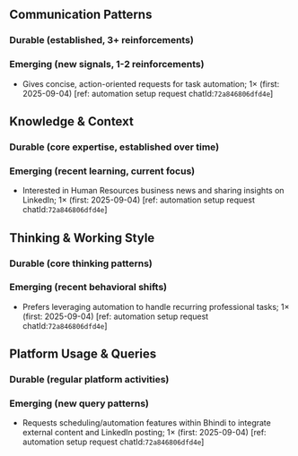 ## Communication Patterns
### Durable (established, 3+ reinforcements)

### Emerging (new signals, 1-2 reinforcements)
- Gives concise, action-oriented requests for task automation; 1× (first: 2025-09-04) [ref: automation setup request chatId:`72a846806dfd4e`]

## Knowledge & Context
### Durable (core expertise, established over time)

### Emerging (recent learning, current focus)
- Interested in Human Resources business news and sharing insights on LinkedIn; 1× (first: 2025-09-04) [ref: automation setup request chatId:`72a846806dfd4e`]

## Thinking & Working Style
### Durable (core thinking patterns)

### Emerging (recent behavioral shifts)
- Prefers leveraging automation to handle recurring professional tasks; 1× (first: 2025-09-04) [ref: automation setup request chatId:`72a846806dfd4e`]

## Platform Usage & Queries
### Durable (regular platform activities)

### Emerging (new query patterns)
- Requests scheduling/automation features within Bhindi to integrate external content and LinkedIn posting; 1× (first: 2025-09-04) [ref: automation setup request chatId:`72a846806dfd4e`]